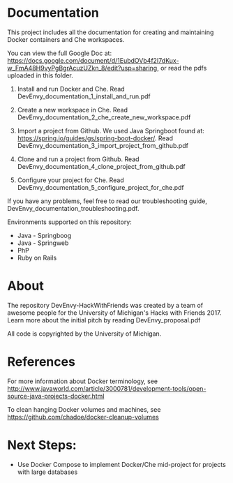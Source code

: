 # Documentation
This project includes all the documentation for creating and maintaining Docker containers and Che workspaces.

You can view the full Google Doc at: https://docs.google.com/document/d/1EubdOVb4f2I7dKux-w_FmA48H9vyPgBgrAcuzUZkn_8/edit?usp=sharing, or read the pdfs uploaded in this folder.

1) Install and run Docker and Che. Read DevEnvy_documentation_1_install_and_run.pdf

2) Create a new workspace in Che. Read DevEnvy_documentation_2_che_create_new_workspace.pdf

3) Import a project from Github. We used Java Springboot found at: https://spring.io/guides/gs/spring-boot-docker/. Read DevEnvy_documentation_3_import_project_from_github.pdf

4) Clone and run a project from Github. Read DevEnvy_documentation_4_clone_project_from_github.pdf

5) Configure your project for Che. Read DevEnvy_documentation_5_configure_project_for_che.pdf

If you have any problems, feel free to read our troubleshooting guide, DevEnvy_documentation_troubleshooting.pdf.

Environments supported on this repository:
* Java - Springboog
* Java - Springweb
* PhP
* Ruby on Rails

# About
The repository DevEnvy-HackWithFriends was created by a team of awesome people for the University of Michigan's Hacks with Friends 2017. Learn more about the initial pitch by reading DevEnvy_proposal.pdf 

All code is copyrighted by the University of Michigan.


# References
For more information about Docker terminology, see http://www.javaworld.com/article/3000781/development-tools/open-source-java-projects-docker.html

To clean hanging Docker volumes and machines, see https://github.com/chadoe/docker-cleanup-volumes


# Next Steps:
* Use Docker Compose to implement Docker/Che mid-project for projects with large databases
